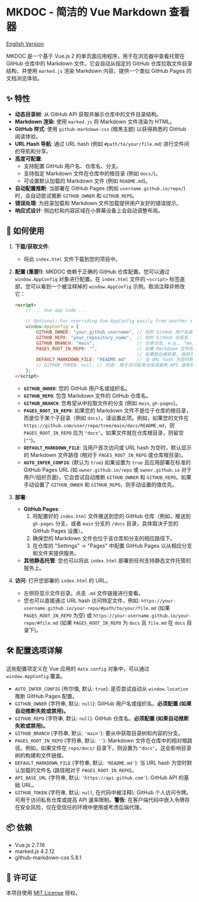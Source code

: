 # MKDOC - 简洁的 Vue Markdown 查看器

[English Version](https://w0fv1.github.io/mkdoc/#READMD_EN.md)

MKDOC 是一个基于 Vue.js 2 的单页面应用程序，用于在浏览器中查看托管在 GitHub 仓库中的 Markdown 文件。它会自动从指定的 GitHub 仓库拉取文件目录结构，并使用 `marked.js` 渲染 Markdown 内容，提供一个类似 GitHub Pages 的文档浏览体验。

## ✨ 特性

*   **动态目录树**: 从 GitHub API 获取并展示仓库中的文件目录结构。
*   **Markdown 渲染**: 使用 `marked.js` 将 Markdown 文件渲染为 HTML。
*   **GitHub 样式**: 使用 `github-markdown-css` (暗黑主题) 以获得熟悉的 GitHub 阅读体验。
*   **URL Hash 导航**: 通过 URL hash (例如 `#path/to/your/file.md`) 进行文件间的导航和分享。
*   **高度可配置**:
    *   支持配置 GitHub 用户名、仓库名、分支。
    *   支持指定 Markdown 文件在仓库中的根目录 (例如 `docs/`)。
    *   可设置默认加载的 Markdown 文件 (例如 `README.md`)。
*   **自动配置推断**: 当部署在 GitHub Pages (例如 `username.github.io/repo/`) 时，会自动尝试推断 `GITHUB_OWNER` 和 `GITHUB_REPO`。
*   **错误处理**: 为目录加载和 Markdown 文件加载提供用户友好的错误提示。
*   **响应式设计**: 侧边栏和内容区域在小屏幕设备上会自动调整布局。

## 🚀 如何使用

1.  **下载/获取文件**:
    *   将此 `index.html` 文件下载到您的项目中。

2.  **配置 (重要!)**:
    MKDOC 依赖于正确的 GitHub 仓库配置。您可以通过 `window.AppConfig` 对象进行配置。在 `index.html` 文件的 `<script>` 标签底部，您可以看到一个被注释掉的 `window.AppConfig` 示例。取消注释并修改它：

    ```html
    <script>
        // ... Vue app code ...

        // Optional: For overriding Vue AppConfig easily from another script or HTML
        window.AppConfig = {
            GITHUB_OWNER: "your_github_username", // 你的 GitHub 用户名或组织名
            GITHUB_REPO: "your_repository_name",  // 你的 GitHub 仓库名
            GITHUB_BRANCH: "main",                // 仓库分支, e.g., "main", "gh-pages"
            PAGES_ROOT_IN_REPO: "",               // 如果 Markdown 文件在仓库的 "docs" 文件夹下, 则设置为 "docs"
                                                  // 如果就在根目录, 保持为空字符串 ""
            DEFAULT_MARKDOWN_FILE: "README.md"    // 当 URL hash 为空时默认加载的文件
            // GITHUB_TOKEN: null, // 可选: 用于访问私有仓库或避免 API 速率限制 (在客户端暴露有安全风险，请谨慎！)
        };
    </script>
    ```

    *   **`GITHUB_OWNER`**: 您的 GitHub 用户名或组织名。
    *   **`GITHUB_REPO`**: 包含 Markdown 文件的 GitHub 仓库名。
    *   **`GITHUB_BRANCH`**: 您希望从中拉取文件的分支 (例如 `main`, `gh-pages`)。
    *   **`PAGES_ROOT_IN_REPO`**: 如果您的 Markdown 文件不是位于仓库的根目录，而是位于某个子目录（例如 `docs`），请设置此项。例如，如果您的文件在 `https://github.com/user/repo/tree/main/docs/README.md`，则 `PAGES_ROOT_IN_REPO` 应为 `"docs"`。如果文件就在仓库根目录，则留空 (`""`)。
    *   **`DEFAULT_MARKDOWN_FILE`**: 当用户首次访问或 URL hash 为空时，默认显示的 Markdown 文件路径 (相对于 `PAGES_ROOT_IN_REPO` 或仓库根目录)。
    *   **`AUTO_INFER_CONFIG`**: (默认为 `true`) 如果设置为 `true` 且应用部署在标准的 GitHub Pages URL (如 `owner.github.io/repo` 或 `owner.github.io` 对于用户/组织页面)，它会尝试自动推断 `GITHUB_OWNER` 和 `GITHUB_REPO`。如果手动设置了 `GITHUB_OWNER` 和 `GITHUB_REPO`，则手动设置的值优先。

3.  **部署**:
    *   **GitHub Pages**:
        1.  将配置好的 `index.html` 文件推送到您的 GitHub 仓库（例如，推送到 `gh-pages` 分支，或者 `main` 分支的 `/docs` 目录，具体取决于您的 GitHub Pages 设置）。
        2.  确保您的 Markdown 文件也位于该仓库和分支的相应路径下。
        3.  在仓库的 "Settings" -> "Pages" 中配置 GitHub Pages 以从相应分支和文件夹提供服务。
    *   **其他静态托管**: 您也可以将此 `index.html` 部署到任何支持静态文件托管的服务上。

4.  **访问**:
    打开您部署的 `index.html` 的 URL。
    *   左侧将显示文件目录。点击 `.md` 文件链接进行查看。
    *   您也可以直接通过 URL hash 访问特定文件，例如: `https://your-username.github.io/your-repo/#path/to/your/file.md` (如果 `PAGES_ROOT_IN_REPO` 为空) 或 `https://your-username.github.io/your-repo/#file.md` (如果 `PAGES_ROOT_IN_REPO` 为 `docs` 且 `file.md` 在 `docs` 目录下)。

## 🛠️ 配置选项详解

这些配置项定义在 Vue 应用的 `data.config` 对象中，可以通过 `window.AppConfig` 覆盖。

*   `AUTO_INFER_CONFIG` (布尔值, 默认: `true`): 是否尝试自动从 `window.location` 推断 GitHub Pages 配置。
*   `GITHUB_OWNER` (字符串, 默认: `null`): GitHub 用户名或组织名。**必须配置 (如果自动推断失败或禁用)。**
*   `GITHUB_REPO` (字符串, 默认: `null`): GitHub 仓库名。**必须配置 (如果自动推断失败或禁用)。**
*   `GITHUB_BRANCH` (字符串, 默认: `'main'`): 要从中获取目录树和内容的分支。
*   `PAGES_ROOT_IN_REPO` (字符串, 默认: `''`): Markdown 文件在仓库中的相对根路径。例如，如果文件在 `repo/docs/` 目录下，则设置为 `"docs"`。这会影响目录树的构建和文件链接。
*   `DEFAULT_MARKDOWN_FILE` (字符串, 默认: `'README.md'`): 当 URL hash 为空时默认加载的文件名 (路径相对于 `PAGES_ROOT_IN_REPO`)。
*   `API_BASE_URL` (字符串, 默认: `'https://api.github.com'`): GitHub API 的基础 URL。
*   `GITHUB_TOKEN` (字符串, 默认: `null`, 在代码中被注释): GitHub 个人访问令牌。可用于访问私有仓库或提高 API 速率限制。**警告**: 在客户端代码中嵌入令牌存在安全风险，仅在受信任的环境中使用或考虑后端代理。

## 📦 依赖

*   Vue.js 2.7.16
*   marked.js 4.2.12
*   github-markdown-css 5.8.1

## 📄 许可证

本项目使用 [MIT License](LICENSE) 授权。
